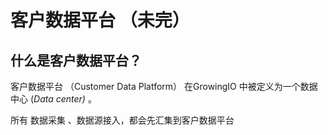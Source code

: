 # 客户数据平台 （未完）

## 什么是客户数据平台？ 

客户数据平台 （Customer Data Platform） 在GrowingIO 中被定义为一个数据中心 \(_Data center\)_ 。

 所有 数据采集 、数据源接入，都会先汇集到客户数据平台



